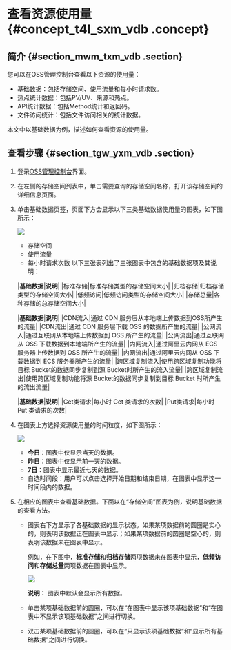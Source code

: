 # 查看资源使用量 {#concept_t4l_sxm_vdb .concept}

## 简介 {#section_mwm_txm_vdb .section}

您可以在OSS管理控制台查看以下资源的使用量：

-   基础数据：包括存储空间、使用流量和每小时请求数。
-   热点统计数据：包括PV/UV、来源和热点。
-   API统计数据：包括Method统计和返回码。
-   文件访问统计：包括文件访问相关的统计数据。

本文中以基础数据为例，描述如何查看资源的使用量。

## 查看步骤 {#section_tgw_yxm_vdb .section}

1.  登录[OSS管理控制台](https://oss.console.aliyun.com/)界面。
2.  在左侧的存储空间列表中，单击需要查询的存储空间名称，打开该存储空间的详细信息页面。
3.  单击基础数据页签，页面下方会显示以下三类基础数据使用量的图表，如下图所示：

    ![](http://static-aliyun-doc.oss-cn-hangzhou.aliyuncs.com/assets/img/4766/153621923211432_zh-CN.png)

    -   存储空间
    -   使用流量
    -   每小时请求次数
    以下三张表列出了三张图表中包含的基础数据项及其说明：

    |**基础数据**|**说明**|
    |标准存储|标准存储类型的存储空间大小|
    |归档存储|归档存储类型的存储空间大小|
    |低频访问|低频访问类型的存储空间大小|
    |存储总量|各种存储的总存储空间大小|

    |**基础数据**|**说明**|
    |CDN流入|通过 CDN 服务层从本地端上传数据到OSS所产生的流量|
    |CDN流出|通过 CDN 服务层下载 OSS 的数据所产生的流量|
    |公网流入|通过互联网从本地端上传数据到 OSS 所产生的流量|
    |公网流出|通过互联网从 OSS 下载数据到本地端所产生的流量|
    |内网流入|通过阿里云内网从 ECS 服务器上传数据到 OSS 所产生的流量|
    |内网流出|通过阿里云内网从 OSS 下载数据到 ECS 服务器所产生的流量|
    |跨区域复制流入|使用跨区域复制功能将目标 Bucket的数据同步复制到源 Bucket时所产生的流入流量|
    |跨区域复制流出|使用跨区域复制功能将源 Bucket的数据同步复制到目标 Bucket 时所产生的流出流量|

    |**基础数据**|**说明**|
    |Get类请求|每小时 Get 类请求的次数|
    |Put类请求|每小时 Put 类请求的次数|

4.  在图表上方选择资源使用量的时间粒度，如下图所示：

    ![](http://static-aliyun-doc.oss-cn-hangzhou.aliyuncs.com/assets/img/4766/15362192322297_zh-CN.png)

    -   **今日**：图表中仅显示当天的数据。
    -   **昨日**：图表中仅显示前一天的数据。
    -   **7日**：图表中显示最近七天的数据。
    -   自选时间段：用户可以点击选择开始日期和结束日期，在图表中显示这一时间段内的数据。
5.  在相应的图表中查看基础数据。下面以在“存储空间”图表为例，说明基础数据的查看方法。
    -   图表右下方显示了各基础数据的显示状态。如果某项数据前的圆圈是实心的，则表明该数据正在图表中显示；如果某项数据前的圆圈是空心的，则表明该数据未在图表中显示。

        例如，在下图中，**标准存储**和**归档存储**两项数据未在图表中显示，**低频访问**和**存储总量**两项数据在图表中显示。

        ![](http://static-aliyun-doc.oss-cn-hangzhou.aliyuncs.com/assets/img/4766/15362192332298_zh-CN.png)

        **说明：** 图表中默认会显示所有数据。

    -   单击某项基础数据前的圆圈，可以在“在图表中显示该项基础数据”和“在图表中不显示该项基础数据”之间进行切换。
    -   双击某项基础数据前的圆圈，可以在“只显示该项基础数据”和“显示所有基础数据”之间进行切换。

